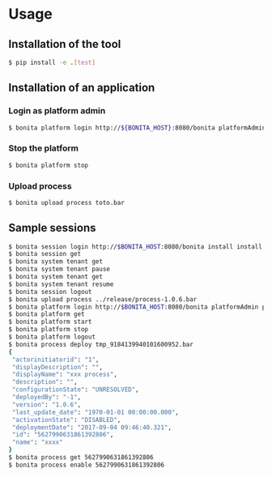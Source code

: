 # Usage

## Installation of the tool

```sh
$ pip install -e .[test]
```

## Installation of an application

### Login as platform admin

```sh
$ bonita platform login http://${BONITA_HOST}:8080/bonita platformAdmin platform
```

### Stop the platform

```sh
$ bonita platform stop
```

### Upload process

```sh
$ bonita upload process toto.bar
```

## Sample sessions

```sh
$ bonita session login http://$BONITA_HOST:8080/bonita install install
$ bonita session get
$ bonita system tenant get
$ bonita system tenant pause
$ bonita system tenant get
$ bonita system tenant resume
$ bonita session logout
$ bonita upload process ../release/process-1.0.6.bar 
$ bonita platform login http://$BONITA_HOST:8080/bonita platformAdmin platform
$ bonita platform get
$ bonita platform start
$ bonita platform stop
$ bonita platform logout
$ bonita process deploy tmp_9184139940101600952.bar
{
 "actorinitiatorid": "1", 
 "displayDescription": "", 
 "displayName": "xxx process", 
 "description": "", 
 "configurationState": "UNRESOLVED", 
 "deployedBy": "-1", 
 "version": "1.0.6", 
 "last_update_date": "1970-01-01 00:00:00.000", 
 "activationState": "DISABLED", 
 "deploymentDate": "2017-09-04 09:46:40.321", 
 "id": "5627990631861392806", 
 "name": "xxxx"
}
$ bonita process get 5627990631861392806
$ bonita process enable 5627990631861392806
```
